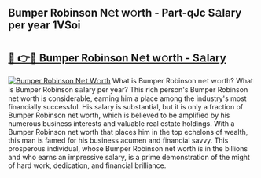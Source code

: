 ## Bumper Robinson N𝚎t w𝚘rth - Part-qJc S𝚊lary per year 1VSoi

# <h2><a href="http://gc48inv.nevu.top/?p=Bumper+Robinson">🔗 👉🔴 Bumper Robinson N𝚎t w𝚘rth - S𝚊lary</a></h2>

[![Bumper Robinson N𝚎t W𝚘rth](https://i.imgur.com/Oavwk0R.jpeg)](http://gc48inv.nevu.top/?p=Bumper+Robinson)
What is Bumper Robinson n𝚎t w𝚘rth? What is Bumper Robinson s𝚊lary per year?
This rich person's Bumper Robinson net worth is considerable, earning him a place among the industry's most financially successful. His salary is substantial, but it is only a fraction of Bumper Robinson net worth, which is believed to be amplified by his numerous business interests and valuable real estate holdings. With a Bumper Robinson net worth that places him in the top echelons of wealth, this man is famed for his business acumen and financial savvy. This prosperous individual, whose Bumper Robinson net worth is in the billions and who earns an impressive salary, is a prime demonstration of the might of hard work, dedication, and financial brilliance.
